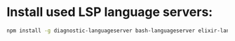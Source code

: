 # Install used LSP language servers:

```bash
npm install -g diagnostic-languageserver bash-languageserver elixir-language-server
```
